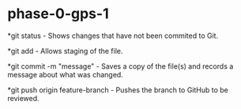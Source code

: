# phase-0-gps-1

*git status - Shows changes that have not been commited to Git.

*git add <file name> - Allows staging of the file. 

*git commit -m "message" - Saves a copy of the file(s) and records a message about what was changed.

*git push origin feature-branch - Pushes the branch to GitHub to be reviewed. 
